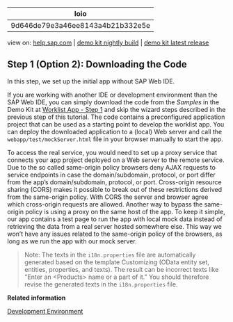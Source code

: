 | loio |
| -----|
| 9d646de79e3a46ee8143a4b21b332e5e |

<div id="loio">

view on: [help.sap.com](https://help.sap.com/viewer/DRAFT/3237636b137e43519a20ad5513c49ccb/latest/en-US/9d646de79e3a46ee8143a4b21b332e5e.html) | [demo kit nightly build](https://openui5nightly.hana.ondemand.com/#/topic/9d646de79e3a46ee8143a4b21b332e5e) | [demo kit latest release](https://openui5.hana.ondemand.com/#/topic/9d646de79e3a46ee8143a4b21b332e5e)</div>
<!-- loio9d646de79e3a46ee8143a4b21b332e5e -->

## Step 1 \(Option 2\): Downloading the Code

In this step, we set up the initial app without SAP Web IDE.

If you are working with another IDE or development environment than the SAP Web IDE, you can simply download the code from the *Samples* in the Demo Kit at [Worklist App - Step 1](https://openui5.hana.ondemand.com/explored.html#/sample/sap.m.tutorial.worklist.01/preview) and skip the wizard steps described in the previous step of this tutorial. The code contains a preconfigured application project that can be used as a starting point to develop the worklist app. You can deploy the downloaded application to a \(local\) Web server and call the `webapp/test/mockServer.html` file in your browser manually to start the app.

To access the real service, you would need to set up a proxy service that connects your app project deployed on a Web server to the remote service. Due to the so called same-origin policy browsers deny AJAX requests to service endpoints in case the domain/subdomain, protocol, or port differ from the app’s domain/subdomain, protocol, or port. Cross-origin resource sharing \(CORS\) makes it possible to break out of these restrictions derived from the same-origin policy. With CORS the server and browser agree which cross-origin requests are allowed. Another way to bypass the same-origin policy is using a proxy on the same host of the app. To keep it simple, our app contains a test page to run the app with local mock data instead of retrieving the data from a real server hosted somewhere else. This way we won’t have any issues related to the same-origin policy of the browsers, as long as we run the app with our mock server.

> Note:
> The texts in the `i18n.properties` file are automatically generated based on the template Customizing \(OData entity set, entities, properties, and texts\). The result can be incorrect texts like "Enter an <Products\> name or a part of it." You should therefore revise the generated texts in the `i18n.properties` file.
> 
> 

**Related information**  


[Development Environment](Development_Environment_7bb04e0.md)

